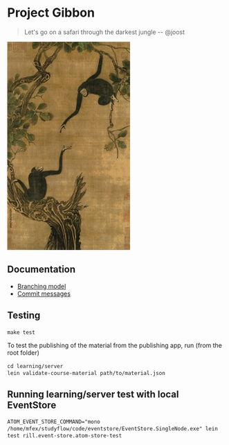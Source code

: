 # Project Gibbon

> Let's go on a safari through the darkest jungle -- @joost

![](docs/Yi-Yuanji-Two-gibbons-in-an-oak-tree.jpg)


## Documentation

* [Branching model](docs/branching_model.md)
* [Commit messages](docs/commits.md)
## Testing

    make test

To test the publishing of the material from the publishing app, run (from the root folder)

    cd learning/server
    lein validate-course-material path/to/material.json

## Running learning/server test with local EventStore
    ATOM_EVENT_STORE_COMMAND="mono /home/mfex/studyflow/code/eventstore/EventStore.SingleNode.exe" lein test rill.event-store.atom-store-test
